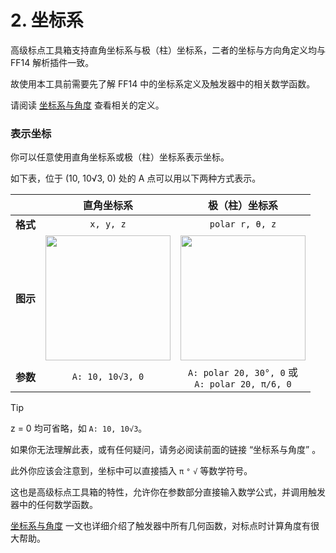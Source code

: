 # 2. 坐标系

高级标点工具箱支持直角坐标系与极（柱）坐标系，二者的坐标与方向角定义均与 FF14 解析插件一致。

故使用本工具前需要先了解 FF14 中的坐标系定义及触发器中的相关数学函数。

请阅读 [坐标系与角度](https://github.com/MnFeN/ACT_Tech_Guide/blob/main/Triggernometry%20%E8%A7%A6%E5%8F%91%E5%99%A8%E5%86%99%E4%BD%9C%E6%8C%87%E5%8D%97/%E5%9D%90%E6%A0%87%E7%B3%BB%E4%B8%8E%E8%A7%92%E5%BA%A6.md) 查看相关的定义。

### 表示坐标

你可以任意使用直角坐标系或极（柱）坐标系表示坐标。

如下表，位于 (10, 10√3, 0) 处的 A 点可以用以下两种方式表示。

|     |直角坐标系|极（柱）坐标系|
|:---:|:---:|:---:|
|**格式**|`x, y, z`|`polar r, θ, z`|
|**图示**|<img src="https://github.com/user-attachments/assets/c80126dc-64c1-49a8-8e46-609fa931b449" height="200">|<img src="https://github.com/user-attachments/assets/17d5a528-c174-4502-b5e0-9f7fc77f1391" height="200">|
|**参数**|`A: 10, 10√3, 0`|`A: polar 20, 30°, 0` 或 <br /> `A: polar 20, π/6, 0`|

> [!TIP]
> 
> z = 0 均可省略，如 `A: 10, 10√3`。
>
> 如果你无法理解此表，或有任何疑问，请务必阅读前面的链接 “坐标系与角度” 。

此外你应该会注意到，坐标中可以直接插入 `π` `°` `√` 等数学符号。

这也是高级标点工具箱的特性，允许你在参数部分直接输入数学公式，并调用触发器中的任何数学函数。

[坐标系与角度](https://github.com/MnFeN/ACT_Tech_Guide/blob/main/Triggernometry%20%E8%A7%A6%E5%8F%91%E5%99%A8%E5%86%99%E4%BD%9C%E6%8C%87%E5%8D%97/%E5%9D%90%E6%A0%87%E7%B3%BB%E4%B8%8E%E8%A7%92%E5%BA%A6.md) 一文也详细介绍了触发器中所有几何函数，对标点时计算角度有很大帮助。
